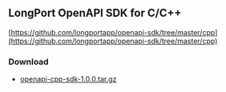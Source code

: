 ## LongPort OpenAPI SDK for C/C++

[https://github.com/longportapp/openapi-sdk/tree/master/cpp](https://github.com/longportapp/openapi-sdk/tree/master/cpp)

### Download

- [openapi-cpp-sdk-1.0.0.tar.gz](https://static.lbkrs.com/openapi-sdk/openapi-cpp-sdk-1.0.0.tar.gz)
